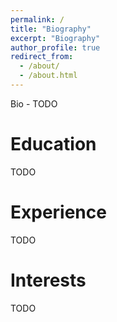 ```yaml
---
permalink: /
title: "Biography"
excerpt: "Biography"
author_profile: true
redirect_from: 
  - /about/
  - /about.html
---
```


Bio - TODO

Education
======
TODO

Experience
======
TODO

Interests
======
TODO

